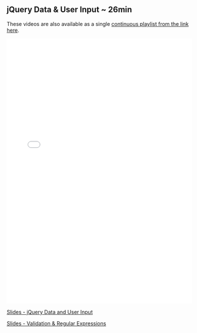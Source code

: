 ## jQuery Data & User Input ~ 26min

These videos are also available as a single [continuous playlist from the link here](https://www.youtube.com/watch?v=lGels5KkTQ0&list=PLj148bJp5wiywkAEReCK_hX9cLCeJRBdb). 

<iframe width="100%" height="720" src="//www.youtube.com/embed/lGels5KkTQ0?list=PLj148bJp5wiywkAEReCK_hX9cLCeJRBdb" frameborder="0" allowfullscreen></iframe>

[Slides - jQuery Data and User Input](https://docs.google.com/presentation/d/1cOCaIWSy-DiX7nBKh5QP7Fp-r2sNsGqUfYG7zvWDNdc/edit?usp=sharing)

[Slides - Validation & Regular Expressions](https://docs.google.com/presentation/d/13w3gW7mH1bnvbEetjMf-JYeP2UUzgv2N-tQm-Hn8Zuo/edit?usp=sharing)